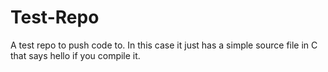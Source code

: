 # Test-Repo
A test repo to push code to. In this case it just has a simple source file in C that says hello if you compile it. 
